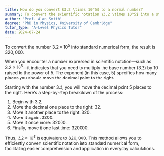 ```yaml
---
title: How do you convert $3.2 \times 10^5$ to a normal number?
summary: To convert the scientific notation $3.2 \times 10^5$ into a standard number, the result is $320,000$.
author: "Prof. Alan Smith"
degree: "PhD in Physics, University of Cambridge"
tutor_type: "A-Level Physics Tutor"
date: 2024-07-24
---
```


To convert the number $3.2 \times 10^5$ into standard numerical form, the result is $320,000$.

When you encounter a number expressed in scientific notation—such as $3.2 \times 10^5$—it indicates that you need to multiply the base number ($3.2$) by $10$ raised to the power of $5$. The exponent (in this case, $5$) specifies how many places you should move the decimal point to the right.

Starting with the number $3.2$, you will move the decimal point $5$ places to the right. Here’s a step-by-step breakdown of the process:

1. Begin with $3.2$.
2. Move the decimal one place to the right: $32$.
3. Move it another place to the right: $320$.
4. Move it again: $3200$.
5. Move it once more: $32000$.
6. Finally, move it one last time: $320000$.

Thus, $3.2 \times 10^5$ is equivalent to $320,000$. This method allows you to efficiently convert scientific notation into standard numerical form, facilitating easier comprehension and application in everyday calculations.
    